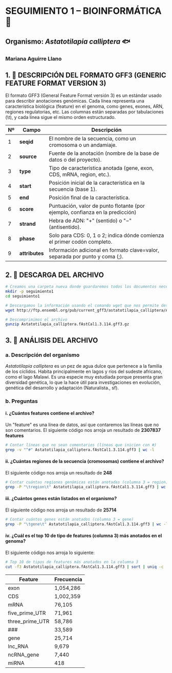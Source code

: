 
# SEGUIMIENTO 1 – BIOINFORMÁTICA 🧬
## Organismo: *Astatotilapia calliptera* 🐟
### Mariana Aguirre Llano



## 1. 📑 DESCRIPCIÓN DEL FORMATO GFF3 (GENERIC FEATURE FORMAT VERSION 3)

El formato GFF3 (General Feature Format versión 3) es un estándar usado para describir anotaciones genómicas. Cada línea representa una característica biológica (feature) en el genoma, como genes, exones, ARN, regiones regulatorias, etc. Las columnas están separadas por tabulaciones (\t), y cada línea sigue el mismo orden estructurado.

 | Nº | Campo          | Descripción                                                                       |
| -- | -------------- | --------------------------------------------------------------------------------- |
| 1  | **seqid**      | El nombre de la secuencia, como un cromosoma o un andamiaje.                      |
| 2  | **source**     | Fuente de la anotación (nombre de la base de datos o del proyecto).               |
| 3  | **type**       | Tipo de característica anotada (gene, exon, CDS, mRNA, region, etc.).             |
| 4  | **start**      | Posición inicial de la característica en la secuencia (base 1).                   |
| 5  | **end**        | Posición final de la característica.                                              |
| 6  | **score**      | Puntuación, valor de punto flotante (por ejemplo, confianza en la predicción)     |
| 7  | **strand**     | Hebra de ADN: "+" (sentido) o "−" (antisentido).                                  |
| 8  | **phase**      | Solo para CDS: 0, 1 o 2; indica dónde comienza el primer codón completo.          |
| 9  | **attributes** | Información adicional en formato clave=valor, separada por punto y coma (;).      |


## 2. 📁 DESCARGA DEL ARCHIVO 
```bash
# Creamos una carpeta nueva donde guardaremos todos los documentos necesarios para este ejercicio y accedemos a ella
mkdir -p seguimiento1
cd seguimiento1

# Descargamos la información usando el comando wget que nos permite descargar archivos de Internet
wget http://ftp.ensembl.org/pub/current_gff3/astatotilapia_calliptera/Astatotilapia_calliptera.fAstCal1.3.114.gff3.gz

# Descomprimimos el archivo 
gunzip Astatotilapia_calliptera.fAstCal1.3.114.gff3.gz
```

## 3. 🎯 ANÁLISIS DEL ARCHIVO

### a. Descripción del organismo

*Astatotilapia calliptera* es un pez de agua dulce que pertenece a la familia de los cíclidos. Habita principalmente en lagos y ríos del sudeste africano, como el lago Malawi. Es una especie muy estudiada porque presenta gran diversidad genética, lo que la hace útil para investigaciones en evolución, genética del desarrollo y adaptación (Naturalista., sf).

### b. Preguntas

#### i. ¿Cuántos features contiene el archivo?
Un "feature" es una línea de datos, así que contaremos las líneas que no son comentarios.
El siguiente código nos arroja un resultado de **2307837 features**
``` bash
# Contar líneas que no sean comentarios (líneas que inicien con #)
grep -v "^#" Astatotilapia_calliptera.fAstCal1.3.114.gff3 | wc -l  
```

#### ii. ¿Cuántas regiones de la secuencia (cromosomas) contiene el archivo?
El siguiente código nos arroja un resultado de **248**
``` bash
# Contar cuántas regiones genómicas están anotadas (columna 3 = region)
grep -P "\tregion\t" Astatotilapia_calliptera.fAstCal1.3.114.gff3 | wc -l
```
#### iii. ¿Cuántos genes están listados en el organismo?
El siguiente código nos arroja un resultado de **25714**
``` bash
# Contar cuántos genes están anotados (columna 3 = gene)
grep -P "\tgene\t" Astatotilapia_calliptera.fAstCal1.3.114.gff3 | wc -l
```
#### iv. ¿Cuál es el top 10 de tipo de features (columna 3) más anotados en el genoma?
El siguiente código nos arroja lo siguiente:
``` bash
# Top 10 de tipos de features más anotados en la columna 3
cut -f3 Astatotilapia_calliptera.fAstCal1.3.114.gff3 | sort | uniq -c | sort -nr | head -10
```
| Feature             | Frecuencia   |
|---------------------|--------------|
| exon                | 1,054,286    |
| CDS                 | 1,002,359    |
| mRNA                | 76,105       |
| five_prime_UTR      | 71,961       |
| three_prime_UTR     | 58,786       |
| ###                 | 33,589       |
| gene                | 25,714       |
| lnc_RNA             | 9,679        |
| ncRNA_gene          | 7,440        |
| miRNA               | 418          |


